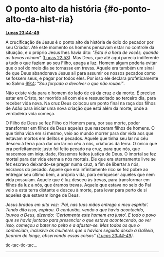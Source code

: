 # O ponto alto da história {#o-ponto-alto-da-hist-ria}

[**Lucas 23:44-49**](http://bibliaonline.com.br/acf/lc/23/44-49)

A crucificação de Jesus é o ponto alto da história de ódio do pecador por seu Criador. Até este momento os homens pensavam estar no controle da situação, e o próprio Jesus lhes havia dito: “_Esta é a hora de vocês, quando as trevas reinam”_ ([Lucas 22:53](http://bibliaonline.com.br/acf/lc/22/53)). Mas Deus, que até aqui parecia indiferente a tudo o que faziam ao seu Filho, apaga a luz. Homem algum poderia evitar que o sol do meio dia se tornasse em trevas. Aquele era também um sinal de que Deus abandonava Jesus ali para assumir os nossos pecados como se fossem seus, e pagar por todos eles. Por isso ele declara profeticamente no Salmo [69:4](http://bibliaonline.com.br/acf/sl/69/4): “_Sou forçado a devolver o que não roubei”_.

Não existe vida para o homem do lado de cá da cruz e da morte. É preciso estar em Cristo, ter morrido ali com ele e ressuscitado ao terceiro dia, para receber vida nova. Na cruz Deus colocou um ponto final na raça dos filhos de Adão para iniciar uma nova criação que está além da morte, onde a verdadeira vida começa.

O Filho de Deus se fez Filho do Homem para, por sua morte, poder transformar em filhos de Deus aqueles que nasceram filhos de homens. O que tinha vida em si mesmo, veio ao mundo morrer para dar vida aos que estavam mortos em delitos e pecados. Aquele que tinha seu lar no céu desceu à terra para dar um lar no céu a nós, criaturas da terra. O único que era perfeitamente justo foi feito pecado na cruz, para que nós, que nascemos em iniquidade, fôssemos feitos justiça de Deus. O imortal se fez mortal para dar vida eterna a nós mortais. Ele que era eternamente livre se fez escravo deixando-se pregar numa cruz, a fim de libertar a nós, escravos do pecado. Aquele que era infinitamente rico se fez pobre ao entregar seu último bem, a própria vida, para enriquecer aqueles que nem vida possuíam. Aquele que é luz desceu às trevas, para transformar em filhos da luz a nós, que éramos trevas. Aquele que estava no seio do Pai veio a esta terra distante e desceu à morte, para levar para perto de si aqueles que estavam longe de Deus.

_Jesus bradou em alta voz: ‘Pai, nas tuas mãos entrego o meu espírito’. Tendo dito isso, expirou. O centurião, vendo o que havia acontecido, louvou a Deus, dizendo: ‘Certamente este homem era justo’. E todo o povo que se havia juntado para presenciar o que estava acontecendo, ao ver isso, começou a bater no peito e a afastar-se. Mas todos os que o conheciam, inclusive as mulheres que o haviam seguido desde a Galileia, ficaram de longe, observando essas coisas” (_[_Lucas 23:44-49_](http://bibliaonline.com.br/acf/lc/23/44-49)_)._

tic-tac-tic-tac...

*****